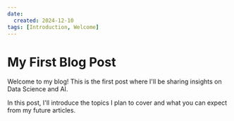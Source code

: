 ```yaml
---
date:
  created: 2024-12-10
tags: [Introduction, Welcome]
---
```


# My First Blog Post

Welcome to my blog! This is the first post where I'll be sharing insights on Data Science and AI.

<!-- more -->

In this post, I'll introduce the topics I plan to cover and what you can expect from my future articles.
